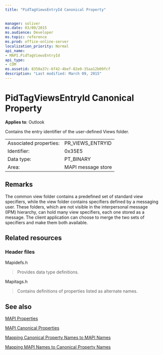 ```yaml
---
title: "PidTagViewsEntryId Canonical Property"
 
 
manager: soliver
ms.date: 03/09/2015
ms.audience: Developer
ms.topic: reference
ms.prod: office-online-server
localization_priority: Normal
api_name:
- MAPI.PidTagViewsEntryId
api_type:
- COM
ms.assetid: 8350a37c-6f42-4bef-82e0-35aa12b09fcf
description: "Last modified: March 09, 2015"
---
```


# PidTagViewsEntryId Canonical Property

  
  
**Applies to**: Outlook 
  
Contains the entry identifier of the user-defined Views folder.
  
|||
|:-----|:-----|
|Associated properties:  <br/> |PR_VIEWS_ENTRYID  <br/> |
|Identifier:  <br/> |0x35E5  <br/> |
|Data type:  <br/> |PT_BINARY  <br/> |
|Area:  <br/> |MAPI message store  <br/> |
   
## Remarks

The common view folder contains a predefined set of standard view specifiers, while the view folder contains specifiers defined by a messaging user. These folders, which are not visible in the interpersonal message (IPM) hierarchy, can hold many view specifiers, each one stored as a message. The client application can choose to merge the two sets of specifiers and make them both available.
  
## Related resources

### Header files

Mapidefs.h
  
> Provides data type definitions.
    
Mapitags.h
  
> Contains definitions of properties listed as alternate names.
    
## See also



[MAPI Properties](mapi-properties.md)
  
[MAPI Canonical Properties](mapi-canonical-properties.md)
  
[Mapping Canonical Property Names to MAPI Names](mapping-canonical-property-names-to-mapi-names.md)
  
[Mapping MAPI Names to Canonical Property Names](mapping-mapi-names-to-canonical-property-names.md)

